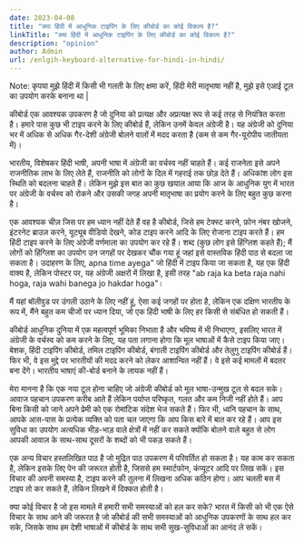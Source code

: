 ```yaml
---
date: 2023-04-08
title: "क्या हिंदी में आधुनिक टाइपिंग के लिए कीबोर्ड का कोई विकल्प है?"
linkTitle: "क्या हिंदी में आधुनिक टाइपिंग के लिए कीबोर्ड का कोई विकल्प है?"
description: "opinion"
author: Admin
url: /enlgih-keyboard-alternative-for-hindi-in-hindi/
---
```


Note: कृपया मुझे हिंदी में किसी भी गलती के लिए क्षमा करें, हिंदी मेरी मातृभाषा नहीं है, मुझे इसे एआई टूल का उपयोग करके बनाना था |


कीबोर्ड एक आवश्यक उपकरण है जो दुनिया को प्रत्यक्ष और अप्रत्यक्ष रूप से कई तरह से नियंत्रित करता है। हमारे पास कुछ भी टाइप करने के लिए कीबोर्ड हैं, लेकिन उनमें केवल अंग्रेजी है। यह अंग्रेजी को दुनिया भर में अधिक से अधिक गैर-देशी अंग्रेजी बोलने वालों में मदद करता है (कम से कम गैर-यूरोपीय जातीयता में)।

भारतीय, विशेषकर हिंदी भाषी, अपनी भाषा में अंग्रेजी का वर्चस्व नहीं चाहते हैं। कई राजनेता इसे अपने राजनीतिक लाभ के लिए लेते हैं, राजनीति को लोगों के दिल में गहराई तक छोड़ देते हैं। अधिकांश लोग इस स्थिति को बदलना चाहते हैं। लेकिन मुझे इस बात का कुछ खयाल आया कि आज के आधुनिक युग में भारत पर अंग्रेजी के वर्चस्व को रोकने और उसकी जगह अपनी मातृभाषा का प्रयोग करने के लिए बहुत कुछ करना है।

एक आवश्यक चीज़ जिस पर हम ध्यान नहीं देते हैं वह है कीबोर्ड, जिसे हम टेक्स्ट करने, फ़ोन नंबर खोजने, इंटरनेट ब्राउज़ करने, यूट्यूब वीडियो देखने, कोड टाइप करने आदि के लिए रोजाना टाइप करते हैं। 
हम हिंदी टाइप करने के लिए अंग्रेजी वर्णमाला का उपयोग कर रहे हैं। शब्द (कुछ लोग इसे हिंग्लिश कहते हैं); मैं लोगों को हिंग्लिश का उपयोग उन जगहों पर देखकर चौंक गया हूं जहां इसे वास्तविक हिंदी पाठ 
से बदला जा सकता है। उदाहरण के लिए, apna time ayega" जो हिंदी में टाइप किया जा सकता है, यह एक हिंदी वाक्य है, लेकिन पोस्टर पर, यह अंग्रेजी अक्षरों में लिखा है, इसी तरह 
"ab raja ka beta raja nahi hoga, raja wahi banega jo hakdar hoga"।

मैं यहां बॉलीवुड पर उंगली उठाने के लिए नहीं हूं, ऐसा कई जगहों पर होता है, लेकिन एक दक्षिण भारतीय के रूप में, मैंने बहुत कम चीजों पर ध्यान दिया, जो एक हिंदी भाषी के लिए हर किसी से संबंधित हो सकती हैं।

कीबोर्ड आधुनिक दुनिया में एक महत्वपूर्ण भूमिका निभाता है और भविष्य में भी निभाएगा, इसलिए भारत में अंग्रेजी के वर्चस्व को कम करने के लिए, यह पता लगाना होगा कि मूल भाषाओं में कैसे टाइप किया जाए। बेशक, हिंदी टाइपिंग कीबोर्ड, तमिल टाइपिंग कीबोर्ड, बंगाली टाइपिंग कीबोर्ड और तेलुगु टाइपिंग कीबोर्ड हैं। फिर भी, वे इस मुद्दे पर भारतीयों की मदद करने को लेकर आशान्वित नहीं हैं। वे इसे कई मामलों में बदतर बना देंगे। भारतीय भाषाएं की-बोर्ड बनाने के लायक नहीं हैं।

मेरा मानना है कि एक नया टूल होना चाहिए जो अंग्रेजी कीबोर्ड को मूल भाषा-उन्मुख टूल से बदल सके। आवाज पहचान उपकरण करीब आते हैं लेकिन पर्याप्त परिष्कृत, गलत और कम निजी नहीं होते हैं। आप बिना किसी को जाने अपने प्रेमी को एक रोमांटिक संदेश भेज सकते हैं। फिर भी, ध्वनि पहचान के साथ, आपके आस-पास के प्रत्येक व्यक्ति को पता चल जाएगा कि आप किस बारे में बात कर रहे हैं। आप इस सुविधा का उपयोग अत्यधिक भीड़-भाड़ वाले क्षेत्रों में नहीं कर सकते क्योंकि बोलने वाले बहुत से लोग आपकी आवाज़ के साथ-साथ दूसरों के शब्दों को भी पकड़ सकते हैं।

एक अन्य विचार हस्तलिखित पाठ है जो मुद्रित पाठ उपकरण में परिवर्तित हो सकता है। यह काम कर सकता है, लेकिन इसके लिए पेन की जरूरत होती है, जिससे हम स्मार्टफोन, कंप्यूटर आदि पर लिख सकें। इस विचार की अपनी समस्या है, टाइप करने की तुलना में लिखना अधिक कठिन होगा। आप चलती बस में टाइप तो कर सकते हैं, लेकिन लिखने में दिक्कत होती है।

क्या कोई विचार है जो इस मामले में हमारी सभी समस्याओं को हल कर सके? भारत में किसी को भी एक ऐसे विचार के साथ आने की जरूरत है जो कीबोर्ड की सभी समस्याओं को आधुनिक उपकरणों के साथ हल कर सके, जिसके साथ हम देशी भाषाओं में कीबोर्ड के साथ सभी सुख-सुविधाओं का आनंद ले सकें।
